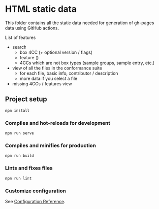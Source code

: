# HTML static data

This folder contains all the static data needed for generation of gh-pages data using GitHub actions.

List of features

- search
  - box 4CC (+ optional version / flags)
  - feature ()
  - 4CCs which are not box types (sample groups, sample entry, etc.)
- view of all the files in the conformance suite 
  - for each file, basic info, contributor / description
  - more data if you select a file
- missing 4CCs / features view

## Project setup

```shell
npm install
```

### Compiles and hot-reloads for development

```shell
npm run serve
```

### Compiles and minifies for production

```shell
npm run build
```

### Lints and fixes files

```shell
npm run lint
```

### Customize configuration

See [Configuration Reference](https://cli.vuejs.org/config/).
